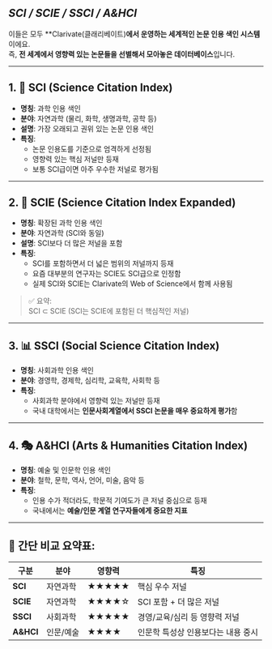 
## ***SCI / SCIE / SSCI / A&HCI***

이들은 모두 **Clarivate(클래리베이트)**에서 운영하는 세계적인 논문 인용 색인 시스템**이에요.  
즉, **전 세계에서 영향력 있는 논문들을 선별해서 모아놓은 데이터베이스**입니다.

---

## 1. 🔬 **SCI (Science Citation Index)**

- **명칭**: 과학 인용 색인    
- **분야**: 자연과학 (물리, 화학, 생명과학, 공학 등)    
- **설명**: 가장 오래되고 권위 있는 논문 인용 색인    
- **특징**:    
    - 논문 인용도를 기준으로 엄격하게 선정됨        
    - 영향력 있는 핵심 저널만 등재        
    - 보통 SCI급이면 아주 우수한 저널로 평가됨        

---

## 2. 🧪 **SCIE (Science Citation Index Expanded)**

- **명칭**: 확장된 과학 인용 색인    
- **분야**: 자연과학 (SCI와 동일)    
- **설명**: SCI보다 더 많은 저널을 포함    
- **특징**:    
    - SCI를 포함하면서 더 넓은 범위의 저널까지 등재        
    - 요즘 대부분의 연구자는 SCIE도 SCI급으로 인정함        
    - 실제 SCI와 SCIE는 Clarivate의 Web of Science에서 함께 사용됨        

> ✅ 요약:  
> SCI ⊂ SCIE (SCI는 SCIE에 포함된 더 핵심적인 저널)

---

## 3. 📊 **SSCI (Social Science Citation Index)**

- **명칭**: 사회과학 인용 색인    
- **분야**: 경영학, 경제학, 심리학, 교육학, 사회학 등    
- **특징**:    
    - 사회과학 분야에서 영향력 있는 저널만 등재        
    - 국내 대학에서는 **인문사회계열에서 SSCI 논문을 매우 중요하게 평가**함        

---

## 4. 🎭 **A&HCI (Arts & Humanities Citation Index)**

- **명칭**: 예술 및 인문학 인용 색인    
- **분야**: 철학, 문학, 역사, 언어, 미술, 음악 등    
- **특징**:    
    - 인용 수가 적더라도, 학문적 기여도가 큰 저널 중심으로 등재        
    - 국내에서는 **예술/인문 계열 연구자들에게 중요한 지표**        

---

## 🧾 간단 비교 요약표:

|구분|분야|영향력|특징|
|---|---|---|---|
|**SCI**|자연과학|★★★★★|핵심 우수 저널|
|**SCIE**|자연과학|★★★★☆|SCI 포함 + 더 많은 저널|
|**SSCI**|사회과학|★★★★★|경영/교육/심리 등 영향력 저널|
|**A&HCI**|인문/예술|★★★★|인문학 특성상 인용보다는 내용 중시|

